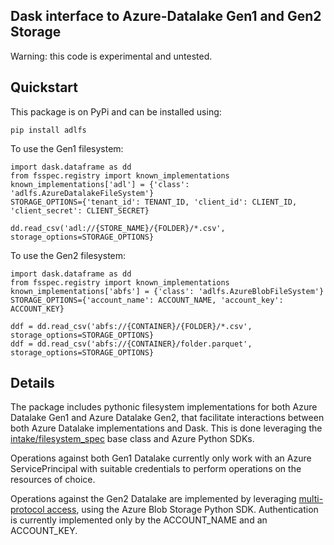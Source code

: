 Dask interface to Azure-Datalake Gen1 and Gen2 Storage
------------------------------------------------------

Warning: this code is experimental and untested.

Quickstart
----------
This package is on PyPi and can be installed using:

`pip install adlfs`

To use the Gen1 filesystem:
```
import dask.dataframe as dd
from fsspec.registry import known_implementations
known_implementations['adl'] = {'class': 'adlfs.AzureDatalakeFileSystem'}
STORAGE_OPTIONS={'tenant_id': TENANT_ID, 'client_id': CLIENT_ID, 'client_secret': CLIENT_SECRET}

dd.read_csv('adl://{STORE_NAME}/{FOLDER}/*.csv', storage_options=STORAGE_OPTIONS}
```

To use the Gen2 filesystem:
```
import dask.dataframe as dd
from fsspec.registry import known_implementations
known_implementations['abfs'] = {'class': 'adlfs.AzureBlobFileSystem'}
STORAGE_OPTIONS={'account_name': ACCOUNT_NAME, 'account_key': ACCOUNT_KEY}

ddf = dd.read_csv('abfs://{CONTAINER}/{FOLDER}/*.csv', storage_options=STORAGE_OPTIONS}
ddf = dd.read_csv('abfs://{CONTAINER}/folder.parquet', storage_options=STORAGE_OPTIONS}
```

Details
-------
The package includes pythonic filesystem implementations for both 
Azure Datalake Gen1 and Azure Datalake Gen2, that facilitate 
interactions between both Azure Datalake implementations and Dask.  This is done leveraging the 
[intake/filesystem_spec](https://github.com/intake/filesystem_spec/tree/master/fsspec) base class and Azure Python SDKs.

Operations against both Gen1 Datalake currently only work with an Azure ServicePrincipal
with suitable credentials to perform operations on the resources of choice.

Operations against the Gen2 Datalake are implemented by leveraging [multi-protocol access](https://docs.microsoft.com/en-us/azure/storage/blobs/data-lake-storage-multi-protocol-access),
using the Azure Blob Storage Python SDK.  Authentication is currently implemented only by the ACCOUNT_NAME and an ACCOUNT_KEY.